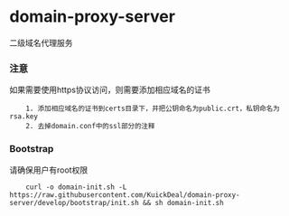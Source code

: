 # domain-proxy-server
二级域名代理服务


### 注意
如果需要使用https协议访问，则需要添加相应域名的证书
        
        1. 添加相应域名的证书到certs目录下，并把公钥命名为public.crt，私钥命名为rsa.key
        2. 去掉domain.conf中的ssl部分的注释
        
        
### Bootstrap
请确保用户有root权限

        curl -o domain-init.sh -L https://raw.githubusercontent.com/KuickDeal/domain-proxy-server/develop/bootstrap/init.sh && sh domain-init.sh
